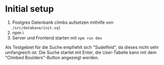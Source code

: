 # Initial setup

1. Postgres Datenbank climbs aufsetzen mithilfe von `/src/database/init.sql`
2. npm i
3. Server und Frontend starten mit `npm run dev`

Als Testgebiet für die Suche empfiehlt sich "Sudelfeld", da dieses nicht sehr umfangreich ist.
Die Suche startet mit Enter, die User-Tabelle kann mit dem  "Climbed Boulders"-Button angezeigt werden.

